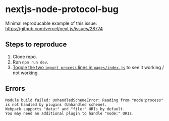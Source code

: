 # nextjs-node-protocol-bug

Minimal reproducable example of this issue: https://github.com/vercel/next.js/issues/28774

## Steps to reproduce

1. Clone repo.
1. Run `npm run dev`.
1. [Toggle the two `import process` lines in `pages/index.js`](https://github.com/manovotny/nextjs-node-protocol-bug/blob/main/pages/index.js#L5-L6) to see it working / not working.

## Errors

```
Module build failed: UnhandledSchemeError: Reading from "node:process" is not handled by plugins (Unhandled scheme).
Webpack supports "data:" and "file:" URIs by default.
You may need an additional plugin to handle "node:" URIs.
```
